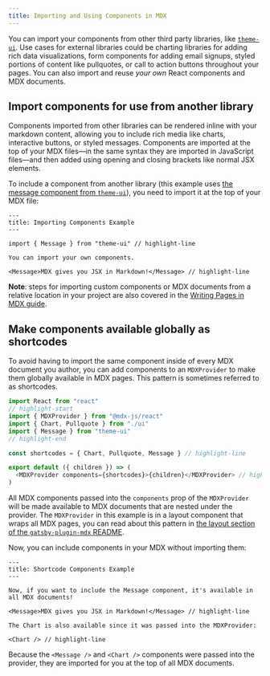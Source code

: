 ```yaml
---
title: Importing and Using Components in MDX
---
```


You can import your components from other third party libraries, like [`theme-ui`](https://theme-ui.com/components). Use cases for external libraries could be charting libraries for adding rich data visualizations, form components for adding email signups, styled portions of content like pullquotes, or call to action buttons throughout your pages. You can also import and reuse _your own_ React components and MDX documents.

## Import components for use from another library

Components imported from other libraries can be rendered inline with your markdown content, allowing you to include rich media like charts, interactive buttons, or styled messages. Components are imported at the top of your MDX files—in the same syntax they are imported in JavaScript files—and then added using opening and closing brackets like normal JSX elements.

To include a component from another library (this example uses [the message component from `theme-ui`](https://theme-ui.com/components/message)), you need to import it at the top of your MDX file:

```mdx
---
title: Importing Components Example
---

import { Message } from "theme-ui" // highlight-line

You can import your own components.

<Message>MDX gives you JSX in Markdown!</Message> // highlight-line
```

**Note**: steps for importing custom components or MDX documents from a relative location in your project are also covered in the [Writing Pages in MDX guide](/docs/mdx/writing-pages/).

## Make components available globally as shortcodes

To avoid having to import the same component inside of every MDX document you author, you can add components to an `MDXProvider` to make them globally available in MDX pages. This pattern is sometimes referred to as shortcodes.

```js:title=src/components/layout.js
import React from "react"
// highlight-start
import { MDXProvider } from "@mdx-js/react"
import { Chart, Pullquote } from "./ui"
import { Message } from "theme-ui"
// highlight-end

const shortcodes = { Chart, Pullquote, Message } // highlight-line

export default ({ children }) => (
  <MDXProvider components={shortcodes}>{children}</MDXProvider> // highlight-line
)
```

All MDX components passed into the `components` prop of the `MDXProvider` will be made available to MDX documents that are nested under the provider. The `MDXProvider` in this example is in a layout component that wraps all MDX pages, you can read about this pattern in [the layout section of the `gatsby-plugin-mdx` README](/packages/gatsby-plugin-mdx/#default-layouts).

Now, you can include components in your MDX without importing them:

```mdx
---
title: Shortcode Components Example
---

Now, if you want to include the Message component, it's available in all MDX documents!

<Message>MDX gives you JSX in Markdown!</Message> // highlight-line

The Chart is also available since it was passed into the MDXProvider:

<Chart /> // highlight-line
```

Because the `<Message />` and `<Chart />` components were passed into the provider, they are imported for you at the top of all MDX documents.
